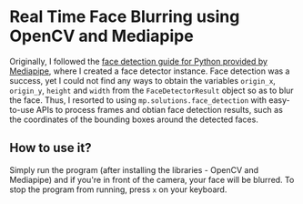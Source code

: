 # Real Time Face Blurring using OpenCV and Mediapipe

Originally, I followed the [face detection guide for Python provided by Mediapipe](https://docs.readme.com/main/docs/linking-to-pages), where I created a face detector instance. Face detection was a success, yet I could not find any ways to obtain the variables `origin_x`, `origin_y`, `height` and `width` from the `FaceDetectorResult` object so as to blur the face. Thus, I resorted to using `mp.solutions.face_detection` with easy-to-use APIs to process frames and obtian face detection results, such as the coordinates of the bounding boxes around the detected faces. 

## How to use it?
Simply run the program (after installing the libraries - OpenCV and Mediapipe) and if you're in front of the camera, your face will be blurred. To stop the program from running, press `x` on your keyboard.
